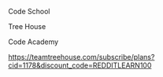 Code School

Tree House

Code Academy

https://teamtreehouse.com/subscribe/plans?cid=1178&discount_code=REDDITLEARN100